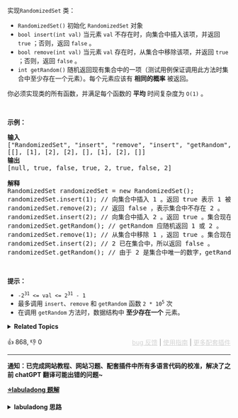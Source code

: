<p>实现<code>RandomizedSet</code> 类：</p>

<div class="original__bRMd"> 
 <div> 
  <ul> 
   <li><code>RandomizedSet()</code> 初始化 <code>RandomizedSet</code> 对象</li> 
   <li><code>bool insert(int val)</code> 当元素 <code>val</code> 不存在时，向集合中插入该项，并返回 <code>true</code> ；否则，返回 <code>false</code> 。</li> 
   <li><code>bool remove(int val)</code> 当元素 <code>val</code> 存在时，从集合中移除该项，并返回 <code>true</code> ；否则，返回 <code>false</code> 。</li> 
   <li><code>int getRandom()</code> 随机返回现有集合中的一项（测试用例保证调用此方法时集合中至少存在一个元素）。每个元素应该有 <strong>相同的概率</strong> 被返回。</li> 
  </ul> 
 </div>
</div>

<p>你必须实现类的所有函数，并满足每个函数的 <strong>平均</strong> 时间复杂度为 <code>O(1)</code> 。</p>

<p>&nbsp;</p>

<p><strong>示例：</strong></p>

<pre>
<strong>输入</strong>
["RandomizedSet", "insert", "remove", "insert", "getRandom", "remove", "insert", "getRandom"]
[[], [1], [2], [2], [], [1], [2], []]
<strong>输出</strong>
[null, true, false, true, 2, true, false, 2]

<strong>解释</strong>
RandomizedSet randomizedSet = new RandomizedSet();
randomizedSet.insert(1); // 向集合中插入 1 。返回 true 表示 1 被成功地插入。
randomizedSet.remove(2); // 返回 false ，表示集合中不存在 2 。
randomizedSet.insert(2); // 向集合中插入 2 。返回 true 。集合现在包含 [1,2] 。
randomizedSet.getRandom(); // getRandom 应随机返回 1 或 2 。
randomizedSet.remove(1); // 从集合中移除 1 ，返回 true 。集合现在包含 [2] 。
randomizedSet.insert(2); // 2 已在集合中，所以返回 false 。
randomizedSet.getRandom(); // 由于 2 是集合中唯一的数字，getRandom 总是返回 2 。
</pre>

<p>&nbsp;</p>

<p><strong>提示：</strong></p>

<ul> 
 <li><code>-2<sup>31</sup> &lt;= val &lt;= 2<sup>31</sup> - 1</code></li> 
 <li>最多调用 <code>insert</code>、<code>remove</code> 和 <code>getRandom</code> 函数 <code>2 *&nbsp;</code><code>10<sup>5</sup></code> 次</li> 
 <li>在调用 <code>getRandom</code> 方法时，数据结构中 <strong>至少存在一个</strong> 元素。</li> 
</ul>

<details><summary><strong>Related Topics</strong></summary>设计 | 数组 | 哈希表 | 数学 | 随机化</details><br>

<div>👍 868, 👎 0<span style='float: right;'><span style='color: gray;'><a href='https://github.com/labuladong/fucking-algorithm/discussions/939' target='_blank' style='color: lightgray;text-decoration: underline;'>bug 反馈</a> | <a href='https://labuladong.online/algo/fname.html?fname=jb插件简介' target='_blank' style='color: lightgray;text-decoration: underline;'>使用指南</a> | <a href='https://labuladong.online/algo/images/others/%E5%85%A8%E5%AE%B6%E6%A1%B6.jpg' target='_blank' style='color: lightgray;text-decoration: underline;'>更多配套插件</a></span></span></div>

<div id="labuladong"><hr>

**通知：已完成网站教程、网站习题、配套插件中所有多语言代码的校准，解决了之前 chatGPT 翻译可能出错的问题~**



<p><strong><a href="https://labuladong.online/algo/slug.html?slug=insert-delete-getrandom-o1" target="_blank">⭐️labuladong 题解</a></strong></p>
<details><summary><strong>labuladong 思路</strong></summary>

<div id="labuladong_solution_zh">

## 基本思路

对于一个标准的 `HashSet`，你能否在 `O(1)` 的时间内实现 `getRandom` 函数？

其实是不能的，因为根据刚才说到的底层实现，元素是被哈希函数「分散」到整个数组里面的，更别说还有拉链法等等解决哈希冲突的机制，基本做不到 `O(1)` 时间等概率随机获取元素。

换句话说，对于 `getRandom` 方法，如果想「等概率」且「在 `O(1)` 的时间」取出元素，一定要满足：

底层用数组实现，且数组必须是紧凑的，这样我们就可以直接生成随机数作为索引，选取随机元素。

但如果用数组存储元素的话，常规的插入，删除的时间复杂度又不可能是 `O(1)`。

然而，对数组尾部进行插入和删除操作不会涉及数据搬移，时间复杂度是 `O(1)`。

所以，如果我们想在 `O(1)` 的时间删除数组中的某一个元素 `val`，可以先把这个元素交换到数组的尾部，然后再 `pop` 掉。

**详细题解：[常数时间删除/查找数组中的任意元素](https://labuladong.online/algo/data-structure/random-set/)**

</div>

**标签：哈希表，[数据结构](https://labuladong.online/algo/)，[数组](https://labuladong.online/algo/)，[设计](https://labuladong.online/algo/)，[随机算法](https://labuladong.online/algo/)**

<div id="solution">

## 解法代码



<div class="tab-panel"><div class="tab-nav">
<button data-tab-item="cpp" class="tab-nav-button btn active" data-tab-group="default" onclick="switchTab(this)">cpp🟢</button>

<button data-tab-item="python" class="tab-nav-button btn " data-tab-group="default" onclick="switchTab(this)">python🤖</button>

<button data-tab-item="java" class="tab-nav-button btn " data-tab-group="default" onclick="switchTab(this)">java🤖</button>

<button data-tab-item="go" class="tab-nav-button btn " data-tab-group="default" onclick="switchTab(this)">go🤖</button>

<button data-tab-item="javascript" class="tab-nav-button btn " data-tab-group="default" onclick="switchTab(this)">javascript🤖</button>
</div><div class="tab-content">
<div data-tab-item="cpp" class="tab-item active" data-tab-group="default"><div class="highlight">

```cpp
class RandomizedSet {
    public:
    // 存储元素的值
    vector<int> nums;
    // 记录每个元素对应在 nums 中的索引
    unordered_map<int,int> valToIndex;

    bool insert(int val) {
        // 若 val 已存在，不用再插入
        if (valToIndex.count(val)) {
            return false;
        }
        // 若 val 不存在，插入到 nums 尾部，
        // 并记录 val 对应的索引值
        valToIndex[val] = nums.size();
        nums.push_back(val);
        return true;
    }

    bool remove(int val) {
        // 若 val 不存在，不用再删除
        if (!valToIndex.count(val)) {
            return false;
        }
        // 先拿到 val 的索引
        int index = valToIndex[val];
        // 将最后一个元素对应的索引修改为 index
        valToIndex[nums.back()] = index;
        // 交换 val 和最后一个元素
        swap(nums[index], nums.back());
        // 在数组中删除元素 val
        nums.pop_back();
        // 删除元素 val 对应的索引
        valToIndex.erase(val);
        return true;
    }

    int getRandom() {
        // 随机获取 nums 中的一个元素
        return nums[rand() % nums.size()];
    }
};
```

</div></div>

<div data-tab-item="python" class="tab-item " data-tab-group="default"><div class="highlight">

```python
# 注意：python 代码由 chatGPT🤖 根据我的 cpp 代码翻译，旨在帮助不同背景的读者理解算法逻辑。
# 本代码已经通过力扣的测试用例，应该可直接成功提交。

import random

class RandomizedSet:

    # 存储元素的值
    def __init__(self):
        self.nums = []
        # 记录每个元素对应在 nums 中的索引
        self.valToIndex = {}

    def insert(self, val: int) -> bool:
        # 若 val 已存在，不用再插入
        if val in self.valToIndex:
            return False
        # 若 val 不存在，插入到 nums 尾部，
        # 并记录 val 对应的索引值
        self.valToIndex[val] = len(self.nums)
        self.nums.append(val)
        return True

    def remove(self, val: int) -> bool:
        # 若 val 不存在，不用再删除
        if val not in self.valToIndex:
            return False
        # 先拿到 val 的索引
        index = self.valToIndex[val]
        # 将最后一个元素对应的索引修改为 index
        self.valToIndex[self.nums[-1]] = index
        # 交换 val 和最后一个元素
        self.nums[index], self.nums[-1] = self.nums[-1], self.nums[index]
        # 在数组中删除元素 val
        self.nums.pop()
        # 删除元素 val 对应的索引
        del self.valToIndex[val]
        return True

    def getRandom(self) -> int:
        # 随机获取 nums 中的一个元素
        return random.choice(self.nums)
```

</div></div>

<div data-tab-item="java" class="tab-item " data-tab-group="default"><div class="highlight">

```java
// 注意：java 代码由 chatGPT🤖 根据我的 cpp 代码翻译，旨在帮助不同背景的读者理解算法逻辑。
// 本代码已经通过力扣的测试用例，应该可直接成功提交。

import java.util.*;

class RandomizedSet {
    // 存储元素的值
    private List<Integer> nums;
    // 记录每个元素对应在 nums 中的索引
    private Map<Integer, Integer> valToIndex;

    public RandomizedSet() {
        nums = new ArrayList<>();
        valToIndex = new HashMap<>();
    }

    public boolean insert(int val) {
        // 若 val 已存在，不用再插入
        if (valToIndex.containsKey(val)) {
            return false;
        }
        // 若 val 不存在，插入到 nums 尾部，
        // 并记录 val 对应的索引值
        valToIndex.put(val, nums.size());
        nums.add(val);
        return true;
    }

    public boolean remove(int val) {
        // 若 val 不存在，不用再删除
        if (!valToIndex.containsKey(val)) {
            return false;
        }
        // 先拿到 val 的索引
        int index = valToIndex.get(val);
        // 将最后一个元素对应的索引修改为 index
        int lastElement = nums.get(nums.size() - 1);
        valToIndex.put(lastElement, index);
        // 交换 val 和最后一个元素
        Collections.swap(nums, index, nums.size() - 1);
        // 在数组中删除元素 val
        nums.remove(nums.size() - 1);
        // 删除元素 val 对应的索引
        valToIndex.remove(val);
        return true;
    }

    public int getRandom() {
        // 随机获取 nums 中的一个元素
        Random rand = new Random();
        return nums.get(rand.nextInt(nums.size()));
    }
}
```

</div></div>

<div data-tab-item="go" class="tab-item " data-tab-group="default"><div class="highlight">

```go
// 注意：go 代码由 chatGPT🤖 根据我的 cpp 代码翻译，旨在帮助不同背景的读者理解算法逻辑。
// 本代码已经通过力扣的测试用例，应该可直接成功提交。

type RandomizedSet struct {
    // 存储元素的值
    nums []int
    // 记录每个元素对应在 nums 中的索引
    valToIndex map[int]int
    rand       *rand.Rand
}

func Constructor() RandomizedSet {
    return RandomizedSet{
        valToIndex: make(map[int]int),
        rand:       rand.New(rand.NewSource(time.Now().UnixNano())),
    }
}

func (this *RandomizedSet) Insert(val int) bool {
    // 若 val 已存在，不用再插入
    if _, ok := this.valToIndex[val]; ok {
        return false
    }
    // 若 val 不存在，插入到 nums 尾部，
    // 并记录 val 对应的索引值
    this.valToIndex[val] = len(this.nums)
    this.nums = append(this.nums, val)
    return true
}

func (this *RandomizedSet) Remove(val int) bool {
    // 若 val 不存在，不用再删除
    if _, ok := this.valToIndex[val]; !ok {
        return false
    }
    // 先拿到 val 的索引
    index := this.valToIndex[val]
    // 将最后一个元素对应的索引修改为 index
    this.valToIndex[this.nums[len(this.nums)-1]] = index
    // 交换 val 和最后一个元素
    this.nums[index], this.nums[len(this.nums)-1] = this.nums[len(this.nums)-1], this.nums[index]
    // 在数组中删除元素 val
    this.nums = this.nums[:len(this.nums)-1]
    // 删除元素 val 对应的索引
    delete(this.valToIndex, val)
    return true
}

func (this *RandomizedSet) GetRandom() int {
    // 随机获取 nums 中的一个元素
    return this.nums[this.rand.Intn(len(this.nums))]
}
```

</div></div>

<div data-tab-item="javascript" class="tab-item " data-tab-group="default"><div class="highlight">

```javascript
// 注意：javascript 代码由 chatGPT🤖 根据我的 cpp 代码翻译，旨在帮助不同背景的读者理解算法逻辑。
// 本代码已经通过力扣的测试用例，应该可直接成功提交。

var RandomizedSet = function() {
    // 存储元素的值
    this.nums = [];
    // 记录每个元素对应在 nums 中的索引
    this.valToIndex = new Map();
};

RandomizedSet.prototype.insert = function(val) {
    // 若 val 已存在，不用再插入
    if (this.valToIndex.has(val)) {
        return false;
    }
    // 若 val 不存在，插入到 nums 尾部，
    // 并记录 val 对应的索引值
    this.valToIndex.set(val, this.nums.length);
    this.nums.push(val);
    return true;
};

RandomizedSet.prototype.remove = function(val) {
    // 若 val 不存在，不用再删除
    if (!this.valToIndex.has(val)) {
        return false;
    }
    // 先拿到 val 的索引
    let index = this.valToIndex.get(val);
    // 将最后一个元素对应的索引修改为 index
    this.valToIndex.set(this.nums[this.nums.length - 1], index);
    // 交换 val 和最后一个元素
    [this.nums[index], this.nums[this.nums.length - 1]] = [this.nums[this.nums.length - 1], this.nums[index]];
    // 在数组中删除元素 val
    this.nums.pop();
    // 删除元素 val 对应的索引
    this.valToIndex.delete(val);
    return true;
};

RandomizedSet.prototype.getRandom = function() {
    // 随机获取 nums 中的一个元素
    return this.nums[Math.floor(Math.random() * this.nums.length)];
};
```

</div></div>
</div></div>

**类似题目**：
  - [519. 随机翻转矩阵 🟠](/problems/random-flip-matrix)
  - [710. 黑名单中的随机数 🔴](/problems/random-pick-with-blacklist)
  - [剑指 Offer II 030. 插入、删除和随机访问都是 O(1) 的容器 🟠](/problems/FortPu)

</div>

</details>
</div>

